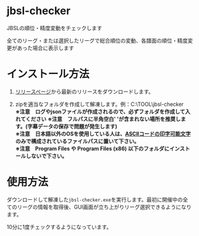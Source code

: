 # jbsl-checker
JBSLの順位・精度変動をチェックします

全てのリーグ・または選択したリーグで総合順位の変動、各譜面の順位・精度変更があった場合に表示します

# インストール方法

1. [リリースページ](https://github.com/rynan4818/jbsl-checker/releases)から最新のリリースをダウンロードします。

2. zipを適当なフォルダを作成して解凍します。例：C:\TOOL\jbsl-checker\
**※注意　ログやjsonファイルが作成されるので、必ずフォルダを作成して入れてください**
**※注意　フルパスに半角空白' 'が含まれない場所を推奨します。(字幕データの保存で問題が発生します)**\
**※注意　日本語以外のOSを使用している人は、[ASCIIコードの印字可能文字](https://ja.wikipedia.org/wiki/ASCII)のみで構成されているファイルパスに置いて下さい。**\
**※注意　Program Files や Program Files (x86) 以下のフォルダにインストールしないで下さい。**

# 使用方法

ダウンロードして解凍した`jbsl-checker.exe`を実行します。最初に開催中の全てのリーグの情報を取得後、GUI画面が立ち上がりリーグ選択できるようになります。

10分に1度チェックするようになっています。
